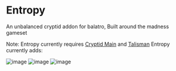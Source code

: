 # Entropy
An unbalanced cryptid addon for balatro, Built around the madness gameset

Note: Entropy currently requires [Cryptid Main](https://github.com/SpectralPack/Cryptid/tree/) and [Talisman](https://github.com/MathIsFun0/Talisman/)
Entropy currently adds:

![image](https://github.com/user-attachments/assets/cfa3a34f-ee83-4736-bec0-31b48f665eda)
![image](https://github.com/user-attachments/assets/e780bc3a-66da-4299-abbc-fa69a4c4607b)
![image](https://github.com/user-attachments/assets/4afd6eae-9c4a-43c0-a1c1-b3ff258a60a1)


